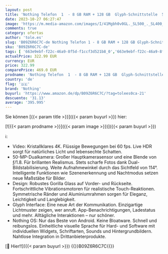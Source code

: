 ```yaml
---
layout: post
title: 'Nothing Telefon  1  - 8 GB RAM + 128 GB  Glyph-Schnittstelle  50-MP-Doppelkamera  Nothing Betriebssystem  6 55-Zoll-OLED-Display mit 120 Hz  Schwarz'
date: 2023-10-27 06:27:47
image: 'https://m.media-amazon.com/images/I/41Mgbh0v0GL._SL500_._SL400_.jpg'
comments: true
category: ofertas
author: 'tole.es'
slug: 'B09Z6R6C7C-de Nothing Telefon 1 - 8 GB RAM + 128 GB Glyph-Schnittstelle...'
sku: 'B09Z6R6C7C-de'
tags: [ '663e9ebf-f22c-46a9-8f5d-f1ccf3d521b8_0','663e9ebf-f22c-46a9-8f5d-f1ccf3d521b8_1301','663e9ebf-f22c-46a9-8f5d-f1ccf3d521b8_3601','663e9ebf-f22c-46a9-8f5d-f1ccf3d521b8_5701','Arborist Merchandising Root','Elektronik & Foto','Freenetmobile Aktion','Gratis Blau M SIM-Karte','Handys & Smartphones','Handys & Zubehör','Self Service','Simlockfreie Handys','Special Features Stores','Verkaufen Sie Ihr Mobiltelefon','nothing','🇩🇪', ]
actualPrice: 322.99 EUR
currency: EUR
price: 322.99
comparePrice: 469.0 EUR
prodname: 'Nothing Telefon  1  - 8 GB RAM + 128 GB  Glyph-Schnittstelle  50-MP-Doppelkamera  Nothing Betriebssystem  6 55-Zoll-OLED-Display mit 120 Hz  Schwarz'
country: 'de'
flag: '🇩🇪'
brand: 'Nothing'
buyurl: 'https://www.amazon.de/dp/B09Z6R6C7C/?tag=tolees0ca-21'
descuento: '31.13'
average: '395.995'
---
```


Sie können [{{< param title >}}]({{< param buyurl >}}) hier:

[![{{< param prodname >}}]({{< param image >}})]({{< param buyurl >}})

ℹ️:

- Video: Kristallklares 4K. Flüssige Bewegungen bei 60 fps. Live HDR sorgt für natürliches Licht und lebensechte Schatten.
- 50-MP-Dualkamera: Großer Hauptkamerasensor und eine Blende von ƒ/1.8. Für brillanten Realismus. Stets scharfe Fotos dank Dual-Bildstabilisierung. Weite Aufnahmewinkel durch das Sichtfeld von 114°. Intelligente Funktionen wie Szenenerkennung und Nachtmodus setzen neue Maßstäbe für Bilder.
- Design: Robustes Gorilla Glass auf Vorder- und Rückseite. Fortschrittliche Vibrationsmotoren für realistische Touch-Reaktionen. Symmetrische Ränder und Aluminiumrahmen sorgen für Eleganz, Leichtigkeit und Langlebigkeit.
- Glyph Interface: Eine neue Art der Kommunikation. Einzigartige Lichtmuster zeigen, wer anruft. App-Benachrichtigungen, Ladestatus und mehr. Alltägliche Interaktionen – nur schöner.
- Nothing OS: Nur das Beste von Android. Keine Bloatware. Schnell und reibungslos. Einheitliche visuelle Sprache für Hard- und Software mit individuellen Widgets, Schriftarten, Sounds und Hintergrundbildern. Nahtlose Integration in Drittanbieterprodukte.

[🛒 Hier!!]({{< param buyurl >}})
{{<world>}}B09Z6R6C7C{{</world>}}
